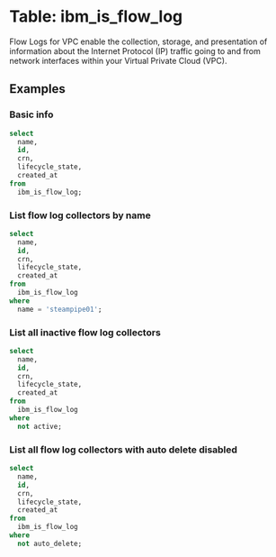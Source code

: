 # Table: ibm_is_flow_log

Flow Logs for VPC enable the collection, storage, and presentation of information about the Internet Protocol (IP) traffic going to and from network interfaces within your Virtual Private Cloud (VPC).

## Examples

### Basic info

```sql
select
  name,
  id,
  crn,
  lifecycle_state,
  created_at
from
  ibm_is_flow_log;
```

### List flow log collectors by name

```sql
select
  name,
  id,
  crn,
  lifecycle_state,
  created_at
from
  ibm_is_flow_log
where
  name = 'steampipe01';
```

### List all inactive flow log collectors

```sql
select
  name,
  id,
  crn,
  lifecycle_state,
  created_at
from
  ibm_is_flow_log
where
  not active;
```

### List all flow log collectors with auto delete disabled

```sql
select
  name,
  id,
  crn,
  lifecycle_state,
  created_at
from
  ibm_is_flow_log
where
  not auto_delete;
```